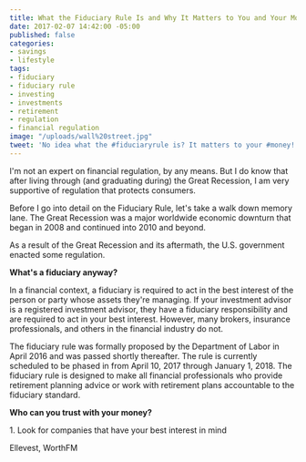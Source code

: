 ```yaml
---
title: What the Fiduciary Rule Is and Why It Matters to You and Your Money
date: 2017-02-07 14:42:00 -05:00
published: false
categories:
- savings
- lifestyle
tags:
- fiduciary
- fiduciary rule
- investing
- investments
- retirement
- regulation
- financial regulation
image: "/uploads/wall%20street.jpg"
tweet: 'No idea what the #fiduciaryrule is? It matters to your #money!'
---
```


I'm not an expert on financial regulation, by any means. But I do know that after living through (and graduating during) the Great Recession, I am very supportive of regulation that protects consumers.

Before I go into detail on the Fiduciary Rule, let's take a walk down memory lane. The Great Recession was a major worldwide economic downturn that began in 2008 and continued into 2010 and beyond. 

As a result of the Great Recession and its aftermath, the U.S. government enacted some regulation. 

**What's a fiduciary anyway?**

In a financial context, a fiduciary is required to act in the best interest of the person or party whose assets they're managing. If your investment advisor is a registered investment advisor, they have a fiduciary responsibility and are required to act in your best interest. However, many brokers, insurance professionals, and others in the financial industry do not.

The fiduciary rule was formally proposed by the Department of Labor in April 2016 and was passed shortly thereafter. The rule is currently scheduled to be phased in from April 10, 2017 through January 1, 2018. The fiduciary rule is designed to make all financial professionals who provide retirement planning advice or work with retirement plans accountable to the fiduciary standard.

**Who can you trust with your money?**

1\. Look for companies that have your best interest in mind

Ellevest, WorthFM